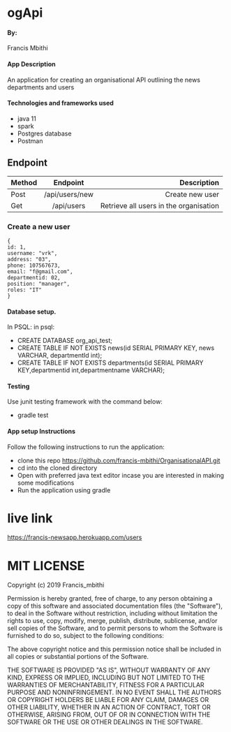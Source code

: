 # ogApi
#### By:
Francis Mbithi
#### App Description
An application for creating an organisational API outlining the news departments and users
#### Technologies and frameworks used
* java 11
* spark 
* Postgres database
* Postman
## Endpoint 
| Method      | Endpoint     | Description  |
| ------------- |:-------------:| -----:|
| Post     | /api/users/new| Create new user|
| Get     | /api/users   |   Retrieve all users in the organisation  |


### Create a new user
```
{
id: 1,
username: "vrk",
address: "03",
phone: 107567673,
email: "f@gmail.com",
departmentid: 02,
position: "manager",
roles: "IT"
}
```
#### Database setup.
In PSQL:
in psql:
* CREATE DATABASE org_api_test;
* CREATE TABLE IF NOT EXISTS news(id SERIAL PRIMARY KEY, news VARCHAR, departmentId int);
* CREATE TABLE IF NOT EXISTS departments(id SERIAL PRIMARY KEY,departmentid int,departmentname VARCHAR);

#### Testing
Use junit testing framework with the command below:
* gradle test
#### App setup Instructions
Follow the following instructions to run the application:
* clone this repo https://github.com/francis-mbithi/OrganisationalAPI.git
* cd into the cloned directory
* Open with preferred java text editor incase you are interested in making some modifications
* Run the application using gradle

# live link
https://francis-newsapp.herokuapp.com/users

# MIT LICENSE
Copyright (c) 2019 Francis_mbithi

Permission is hereby granted, free of charge, to any person obtaining a copy of this software and associated documentation files (the "Software"), to deal in the Software without restriction, including without limitation the rights to use, copy, modify, merge, publish, distribute, sublicense, and/or sell copies of the Software, and to permit persons to whom the Software is furnished to do so, subject to the following conditions:

The above copyright notice and this permission notice shall be included in all copies or substantial portions of the Software.

THE SOFTWARE IS PROVIDED "AS IS", WITHOUT WARRANTY OF ANY KIND, EXPRESS OR IMPLIED, INCLUDING BUT NOT LIMITED TO THE WARRANTIES OF MERCHANTABILITY, FITNESS FOR A PARTICULAR PURPOSE AND NONINFRINGEMENT. IN NO EVENT SHALL THE AUTHORS OR COPYRIGHT HOLDERS BE LIABLE FOR ANY CLAIM, DAMAGES OR OTHER LIABILITY, WHETHER IN AN ACTION OF CONTRACT, TORT OR OTHERWISE, ARISING FROM, OUT OF OR IN CONNECTION WITH THE SOFTWARE OR THE USE OR OTHER DEALINGS IN THE SOFTWARE.
